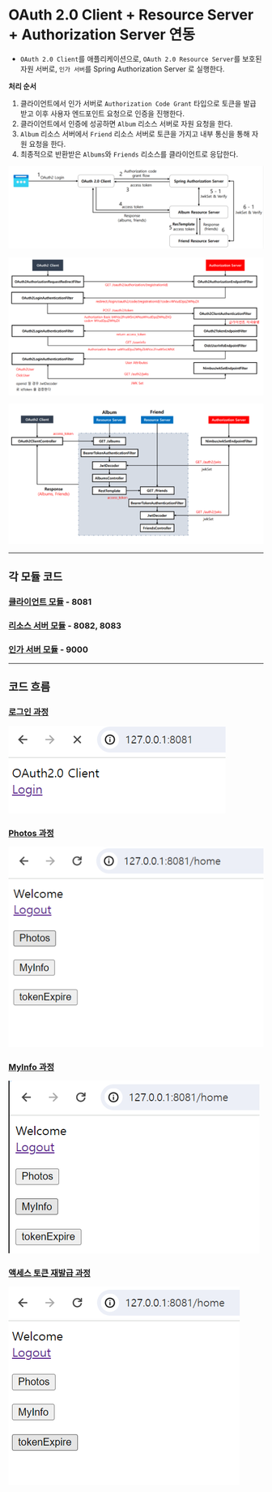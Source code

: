 # OAuth 2.0 Client + Resource Server + Authorization Server 연동

- `OAuth 2.0 Client`를 애플리케이션으로, `OAuth 2.0 Resource Server`를 보호된 자원 서버로, `인가 서버`를 Spring Authorization Server 로 실행한다.

**처리 순서**

1. 클라이언트에서 인가 서버로 `Authorization Code Grant` 타입으로 토큰을 발급 받고 이후 사용자 엔드포인트 요청으로 인증을 진행한다.
2. 클라이언트에서 인증에 성공하면 `Album` 리소스 서버로 자원 요청을 한다.
3. `Album` 리소스 서버에서 `Friend` 리소스 서버로 토큰을 가지고 내부 통신을 통해 자원 요청을 한다.
4. 최종적으로 반환받은 `Albums`와 `Friends` 리소스를 클라이언트로 응답한다.

![img.png](image/img.png)

![img_1.png](image/img_1.png)

![img_2.png](image/img_2.png)

---

## 각 모듈 코드

### [클라이언트 모듈]() - 8081
### [리소스 서버 모듈]() - 8082, 8083
### [인가 서버 모듈]() - 9000

---

## 코드 흐름

### [로그인 과정]()

![img_19.png](image/img_19.png)

### [Photos 과정]()

![img_13.png](image/img_13.png)

### [MyInfo 과정]()

![img_21.png](image/img_21.png)

### [액세스 토큰 재발급 과정]()

![img_22.png](image/img_22.png)
